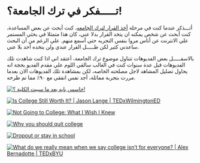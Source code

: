 # تـــــفكر في ترك الجامعة؟!

أتـــذكر عندما كنت في مرحلة [أخذ القرار لترك الجامعه](/why-i-left-medical-school)، كنت أبحث عن بعض المساعدة، كنت أبحث عن شخص يمكنه ان يتخد القرار بدلا عني، كان هذا متمثلا في بحثي المستمر علي الانترنت عن أناس مروا بنفس التجربه حتي أسمع منهم. علي الرغم من أن البحث ساعدني كثير لكن ظـــــل القرار عندي ولن يتخده أحد بلا عني.  



بالاسفـــــل بعض الفديوهات تتناول موضوع ترك الجامعة، أعتقد اني اذا كنت شاهدت تلك الفديوهات قبل عدة سنوات كنت في الغالب سالقي اللوم علي مقدم الفديو بحجة انه يحاول تضليل المشاهد لاجل مصلحته الخاصه، لكن بمشاهدة تلك الفديوهات الان بعدما مررت بتجربة مماثلة، أجد نفس اتفقي مع ٩٠٪ مما تم طرحه. 



[![حاسس بإيه بعد ما سيبت الكلية ؟!](how-i-feel-after-i-left-school.png)](https://youtu.be/dpcp8Ps1Ucs?t=1282)


‏[![Is College Still Worth It? | Jason Lange | TEDxWilmingtonED](is-college-still-worth-it.png)](https://www.youtube.com/watch?v=dpcp8Ps1Ucs)


‏[![Not Going to College: What I Wish I Knew](not-going-to-college-what-i-wish-i-knew.png)](https://www.youtube.com/watch?v=_nClrnP9LMM)

‏[![Why you should quit college](why-you-should-quit-college.png)](https://www.youtube.com/watch?v=5RiR6cBLkFg)

‏[![Dropout or stay in school](dropout-or-stay-in-school.png)](https://www.youtube.com/watch?v=rwqD4V4c-qo)

‏[![What do we really mean when we say college isn’t for everyone? | Alex Bernadotte | TEDxBYU](college-isnnot-for-everyone.png)](https://www.youtube.com/watch?v=eXw9o4j43iY)
